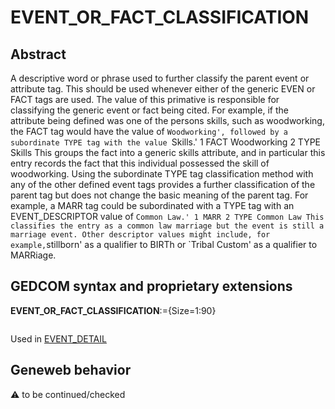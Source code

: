 ﻿# EVENT_OR_FACT_CLASSIFICATION
## Abstract
A descriptive word or phrase used to further classify the parent event or attribute tag. This should be
used whenever either of  the generic EVEN or FACT tags are used. The value of this primative is
responsible for classifying the generic event or fact being cited. For example, if the attribute being
defined was one of the persons skills, such as woodworking, the FACT tag would have the value of
`Woodworking', followed by a subordinate TYPE tag with the value `Skills.'
1 FACT Woodworking
2 TYPE Skills
This groups the fact into a generic skills attribute, and in particular this entry records the fact that this
individual possessed the skill of woodworking. Using the subordinate TYPE tag classification method
with any of the other defined event tags provides a further classification of the parent tag but does not
change the basic meaning of the parent tag. For example, a MARR tag could be subordinated with a
TYPE tag with an EVENT_DESCRIPTOR value of `Common Law.'
1 MARR
2 TYPE Common Law
This classifies the entry as a common law marriage but the event is still a marriage event. Other
descriptor values might include, for example,`stillborn' as a qualifier to BIRTh or `Tribal Custom' as a
qualifier to MARRiage.


## GEDCOM syntax and proprietary extensions

**EVENT_OR_FACT_CLASSIFICATION**:={Size=1:90}
<pre>
</pre>
Used in <a href=Ged.EVENT_DETAIL.md>EVENT_DETAIL</a><br />


## Geneweb behavior



:warning: to be continued/checked

